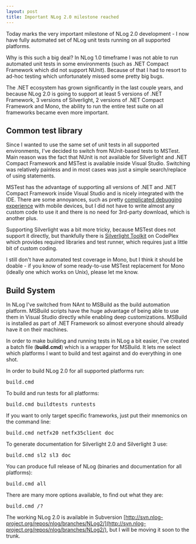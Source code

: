 ```yaml
---
layout: post
title: Important NLog 2.0 milestone reached
---
```


Today marks the very important milestone of NLog 2.0 development - I now have fully automated set of NLog unit tests running on all supported platforms.

Why is this such a big deal? In NLog 1.0 timeframe I was not able to run automated unit tests in some environments (such as .NET Compact Framework which did not support NUnit). Because of that I had to resort to ad-hoc testing which unfortunately missed some pretty big bugs.

The .NET ecosystem has grown significantly in the last couple years, and because NLog 2.0 is going to support at least 5 versions of .NET Framework, 3 versions of Silverlight, 2 versions of .NET Compact Framework and Mono, the ability to run the entire test suite on all frameworks became even more important.

Common test library
-------------------
Since I wanted to use the same set of unit tests in all supported environments, I've decided to switch from NUnit-based tests to MSTest. Main reason was the fact that NUnit is not available for Silverlight and .NET Compact Framework and MSTest is available inside Visual Studio. Switching was relatively painless and in most cases was just a simple search/replace of using statements.

MSTest has the advantage of supporting all versions of .NET and .NET Compact Framework inside Visual Studio and is nicely integrated with the IDE. There are some annoyances, such as pretty [complicated debugging experience](http://blog.opennetcf.com/ctacke/2009/11/20/DebuggingSmartDeviceMSTESTUnitTests.aspx) with mobile devices, but I did not have to write almost any custom code to use it and there is no need for 3rd-party download, which is another plus.

Supporting Silverlight was a bit more tricky, because MSTest does not support it directly, but thankfully there is [Silverlight Toolkit](http://silverlight.codeplex.com/) on CodePlex which provides required libraries and test runner, which requires just a little bit of custom coding.

I still don't have automated test coverage in Mono, but I think it should be doable - if you know of some ready-to-use MSTest replacement for Mono (ideally one which works on Unix), please let me know.

Build System
------------
In NLog I've switched from NAnt to MSBuild as the build automation platform. MSBuild scripts have the huge advantage of being able to use them in Visual Studio directly while enabling deep customizations. MSBuild is installed as part of .NET Framework so almost everyone should already have it on their machines.

In order to make building and running tests in NLog a bit easier, I've created a batch file (**build.cmd**) which is a wrapper for MSBuild. It lets me select which platforms I want to build and test against and do everything in one shot.

In order to build NLog 2.0 for all supported platforms run:

<pre>
build.cmd
</pre>

To build and run tests for all platforms:

<pre>
build.cmd buildtests runtests
</pre>

If you want to only target specific frameworks, just put their mnemonics on the command line:

<pre>
build.cmd netfx20 netfx35client doc
</pre>

To generate documentation for Silverlight 2.0 and Silverlight 3 use:

<pre>
build.cmd sl2 sl3 doc
</pre>

You can produce full release of NLog (binaries and documentation for all platforms):

<pre>
build.cmd all
</pre>

There are many more options available, to find out what they are:

<pre>
build.cmd /?
</pre>

The working NLog 2.0 is available in Subversion [http://svn.nlog-project.org/repos/nlog/branches/NLog2/](http://svn.nlog-project.org/repos/nlog/branches/NLog2/), but I will be moving it soon to the trunk.